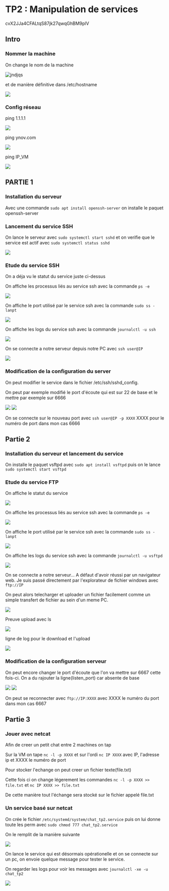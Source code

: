 # TP2 : Manipulation de services


cvX2JJa4CFALtqS87jk27qwqGhBM9plV
## Intro


### Nommer la machine


On change le nom de la machine 

<img src="image tp2/1/nom machine.PNG" alt="jndjqs"/>

et de manière définitive dans /etc/hostname

<img src="image tp2/1/nom def machine.PNG">

### Config réseau


ping 1.1.1.1

<img src="image tp2/1/ping 1.1.1.1.PNG">

ping ynov.com

<img src="image tp2/1/ping ynov.PNG">

ping IP_VM

<img src="image tp2/1/ping ordi.PNG">


## PARTIE 1


### Installation du serveur


Avec une commande ```sudo apt install openssh-server``` on installe le paquet openssh-server


### Lancement du service SSH


On lance le serveur avec ```sudo systemctl start sshd```
et on verifie que le service est actif avec ```sudo systemctl status sshd```

<img src="image tp2/1/etat server.PNG">


### Etude du service SSH


On a déja vu le statut du service juste ci-dessus

On affiche les processus liés au service ssh avec la commande ```ps -e```

<img src="image tp2/1/ps ssh status.PNG">

On affiche le port utilisé par le service ssh avec la commande ```sudo ss -lanpt```

<img src="image tp2/1/ss ssh port.PNG">

On affiche les logs du service ssh avec la commande ```journalctl -u ssh```

<img src="image tp2/1/ssh lastlog.PNG">

On se connecte a notre serveur depuis notre PC avec ```ssh user@IP```

<img src="image tp2/1/connexion pc externe.PNG">


### Modification de la configuration du server


On peut modifier le service dans le fichier /etc/ssh/sshd_config. </p>
On peut par exemple modifié le port d'écoute qui est sur 22 de base et le mettre par exemple sur 6666

<img src="image tp2/1/cat port modifié.PNG">

<img src="image tp2/1/ss port modifié.PNG">

On se connecte sur le nouveau port avec ```ssh user@IP -p XXXX``` XXXX pour le numéro de port dans mon cas 6666



## Partie 2



### Installation du serveur et lancement du service 


On installe le paquet vsftpd avec ```sudo apt install vsftpd``` puis on le lance ```sudo systemctl start vsftpd```


### Etude du service FTP


On affiche le statut du service 

<img src="image tp2/2/system status.PNG">

On affiche les processus liés au service ssh avec la commande ```ps -e```

<img src="image tp2/2/ps vstpd.PNG">

On affiche le port utilisé par le service ssh avec la commande ```sudo ss -lanpt```

<img src="image tp2/2/ss -l vstpd.PNG">

On affiche les logs du service ssh avec la commande ```journalctl -u vsftpd```

<img src="image tp2/2/journal.PNG">

On se connecte a notre serveur... A défaut d'avoir réussi par un navigateur web. Je suis passé directement par l'explorateur de fichier windows avec ```ftp://IP``` </p>
On peut alors telecharger et uploader un fichier facilement comme un simple transfert de fichier au sein d'un meme PC.

<img src="image tp2/2/ftp.PNG">

Preuve upload avec ls

<img src="image tp2/2/preuve ls upload.PNG">

ligne de log pour le download et l'upload

<img src="image tp2/2/download upload log.PNG">


### Modification de la configuration serveur

On peut encore changer le port d'écoute que l'on va mettre sur 6667 cette fois-ci. On a du rajouter la ligne(listen_port) car absente de base

<img src="image tp2/2/port changed.PNG">

<img src="image tp2/2/preuve port changed.PNG">

On peut se reconnecter avec ```ftp://IP:XXXX``` avec XXXX le numéro du port dans mon cas 6667


## Partie 3


### Jouer avec netcat

Afin de creer un petit chat entre 2 machines on tap </p>
Sur la VM on tape ```nc -l -p XXXX``` et sur l'ordi ```nc IP XXXX``` avec IP, l'adresse ip et XXXX le numéro de port

Pour stocker l'echange on peut creer un fichier texte(file.txt)

Cette fois ci on change légerement les commandes ```nc -l -p XXXX >> file.txt``` et ```nc IP XXXX >> file.txt``` </p>

De cette manière tout l'échange sera stocké sur le fichier appelé file.txt

### Un service basé sur netcat

On crée le fichier ```/etc/systemd/system/chat_tp2.service``` puis on lui donne toute les perm avec ```sudo chmod 777 chat_tp2.service```

On le remplit de la manière suivante 

<img src="image tp2/2/chattp2.PNG">

On lance le service qui est désormais opérationelle et on se connecte sur un pc, on envoie quelque message pour tester le service. </p>
On regarder les logs pour voir les messages avec ```journalctl -xe -u chat_tp2```

<img src="image tp2/2/chatlog.PNG">




